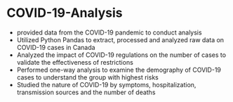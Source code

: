# COVID-19-Analysis

- provided data from the COVID-19 pandemic to conduct analysis 
- Utilized Python Pandas to extract, processed and analyzed raw data on COVID-19 cases in Canada
- Analyzed the impact of COVID-19 regulations on the number of cases to validate the effectiveness of restrictions
- Performed one-way analysis to examine the demography of COVID-19 cases to understand the group with highest risks
- Studied the nature of COVID-19 by symptoms, hospitalization, transmission sources and the number of deaths
